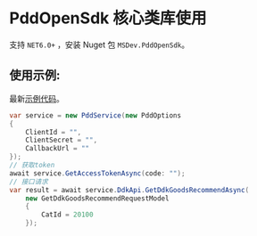 # PddOpenSdk 核心类库使用

支持 `NET6.0+` ，安装 Nuget 包 `MSDev.PddOpenSdk`。

## 使用示例:
最新[示例代码](https://github.com/niltor/open-pdd-net-sdk/tree/v6/PddOpenSdk/ConsoleSample)。
```csharp
var service = new PddService(new PddOptions
{
    ClientId = "",
    ClientSecret = "",
    CallbackUrl = ""
});
// 获取token
await service.GetAccessTokenAsync(code: "");
// 接口请求
var result = await service.DdkApi.GetDdkGoodsRecommendAsync(
    new GetDdkGoodsRecommendRequestModel
    {
        CatId = 20100
    });
```